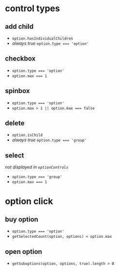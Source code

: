 # control types

## add child
- `option.hasIndividualChildren`
- *always true* `option.type === 'option'`

## checkbox
- `option.type === 'option'`
- `option.max === 1`

## spinbox
- `option.type === 'option'`
- `option.max > 1 || option.max === false`

## delete
- `option.isChild`
- *always true* `option.type === 'group'`

## select
*not displayed in `optionControls`*
- `option.type === 'group'`
- `option.max === 1`

# option click

## buy option
- `option.type === 'option'`
- `getSelectedCount(option, options) < option.max`

## open option
- `getSuboptions(option, options, true).length > 0`